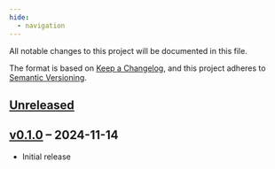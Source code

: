 ```yaml
---
hide:
  - navigation
---
```


All notable changes to this project will be documented in this file.

The format is based on [Keep a Changelog](https://keepachangelog.com/en/1.1.0/),
and this project adheres to [Semantic Versioning](https://semver.org/spec/v2.0.0.html).

## [Unreleased]

## [v0.1.0] – 2024-11-14

- Initial release

[Unreleased]: https://github.com/ecls-cdm/cdm
[v0.1.0]: https://github.com/ecls-cdm/cdm/releases/tag/v0.1.0
